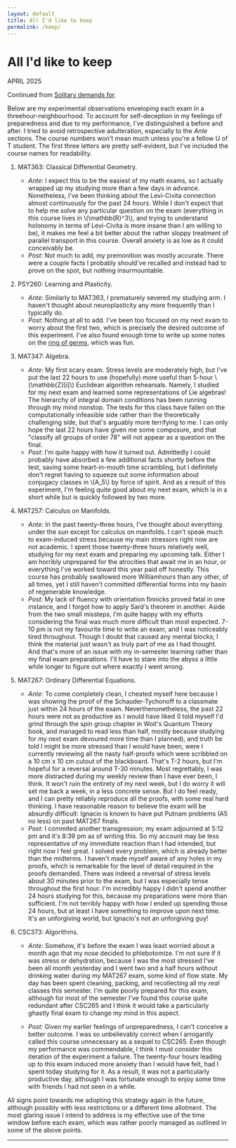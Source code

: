 ```yaml
---
layout: default
title: All I'd like to keep
permalink: /keep/
---
```


# All I'd like to keep

<p class="date">APRIL 2025</p>

Continued from <a href="/solitary">Solitary demands for</a>.

Below are my experimental observations enveloping each exam in a threehour-neighbourhood. To account for self-deception in my feelings of preparedness and due to my performance, I've distinguished a before and after. I tried to avoid retrospective adulteration, especially to the *Ante* sections. The course numbers won't mean much unless you're a fellow U of T student. The first three letters are pretty self-evident, but I've included the course names for readability.

1. MAT363: Classical Differential Geometry.
    * *Ante*: I expect this to be the easiest of my math exams, so I actually wrapped up my studying more than a few days in advance. Nonetheless, I've been thinking about the Levi-Civita connection almost continuously for the past 24 hours. While I don't expect that to help me solve any particular question on the exam (everything in this course lives in \\(\mathbb{R}^3\\), and trying to understand holonomy in terms of Levi-Civita is more insane than I am willing to be), it makes me feel a bit better about the rather sloppy treatment of parallel transport in this course. Overall anxiety is as low as it could conceivably be.
    * *Post*: Not much to add, my premonition was mostly accurate. There were a couple facts I probably should've recalled and instead had to prove on the spot, but nothing insurmountable.

2. PSY260: Learning and Plasticity.
    * *Ante*: Similarly to MAT363, I prematurely severed my studying arm. I haven't thought about neuroplasticity any more frequently than I typically do.
    * *Post*: Nothing at all to add. I've been too focused on my next exam to worry about the first two, which is precisely the desired outcome of this experiment. I've also found enough time to write up some notes on the <a href="/assets/files/ring-of-germs.pdf" class="pdf-link" target="_blank">ring of germs</a>, which was fun.

3. MAT347: Algebra.
    * *Ante*: My first scary exam. Stress levels are moderately high, but I've put the last 22 hours to use (hopefully) more useful than 5-hour \\(\mathbb{Z}[i]\\) Euclidean algorithm rehearsals. Namely, I studied for my next exam and learned some representations of Lie algebras! The hierarchy of integral domain conditions has been running through my mind nonstop. The tests for this class have fallen on the computationally infeasible side rather than the theoretically challenging side, but that's arguably more terrifying to me. I can only hope the last 22 hours have given me some composure, and that "classify all groups of order 78" will not appear as a question on the final.
    * *Post*: I'm quite happy with how it turned out. Admittedly I could probably have absorbed a few additional facts shortly before the test, saving some heart-in-mouth time scrambling, but I definitely don't regret having to squeeze out some information about conjugacy classes in \\(A_5\\) by force of spirit. And as a result of this experiment, I'm feeling quite good about my next exam, which is in a short while but is quickly followed by two more.

4. MAT257: Calculus on Manifolds.
    * *Ante*: In the past twenty-three hours, I've thought about everything under the sun except for calculus on manifolds. I can't speak much to exam-induced stress because my main stressors right now are not academic. I spent those twenty-three hours relatively well, studying for my next exam and preparing my upcoming talk. Either I am horribly unprepared for the atrocities that await me in an hour, or everything I've worked toward this year paid off honestly. This course has probably swallowed more Williamhours than any other, of all times, yet I still haven't committed differential forms into my basin of regenerable knowledge.
    * *Post*: My lack of fluency with orientation finnicks proved fatal in one instance, and I forgot how to apply Sard's theorem in another. Aside from the two small missteps, I'm quite happy with my efforts considering the final was much more difficult than most expected. 7-10 pm is not my favourite time to write an exam, and I was noticeably tired throughout. Though I doubt that caused any mental blocks; I think the material just wasn't as truly part of me as I had thought. And that's more of an issue with my in-semester learning rather than my final exam preparations. I'll have to stare into the abyss a little while longer to figure out where exactly I went wrong.

5. MAT267: Ordinary Differential Equations.
    * *Ante*: To come completely clean, I cheated myself here because I was showing the proof of the Schauder-Tychonoff to a classmate just within 24 hours of the exam. Neverthenonetheless, the past 22 hours were not as productive as I would have liked (I told myself I'd grind through the spin group chapter in Woit's Quantum Theory book, and managed to read less than half, mostly because studying for my next exam devoured more time than I planned), and truth be told I might be more stressed than I would have been, were I currently reviewing all the nasty half-proofs which were scribbled on a 10 cm x 10 cm cutout of the blackboard. That's T-2 hours, but I'm hopeful for a reversal around T-30 minutes. Most regrettably, I was more distracted during my weekly review than I have ever been, I think. It won't ruin the entirety of my next week, but I do worry it will set me back a week, in a less concrete sense. But I do feel ready, and I can pretty reliably reproduce all the proofs, with some real hard thinking. I have reasonable reason to believe the exam will be absurdly difficult: Ignacio is known to have put Putnam problems (A5 no less) on past MAT267 finals.
    * *Post*: I commited another transgression; my exam adjourned at 5:12 pm and it's 8:39 pm as of writing this. So my account may be less representative of my immediate reaction than I had intended, but right now I feel great. I solved every problem, which is already better than the midterms. I haven't made myself aware of any holes in my proofs, which is remarkable for the level of detail required in the proofs demanded. There was indeed a reversal of stress levels about 30 minutes prior to the exam, but I was especially tense throughout the first hour. I'm incredibly happy I didn't spend another 24 hours studying for this, because my preparations were more than sufficient. I'm not terribly happy with how I ended up spending those 24 hours, but at least I have something to improve upon next time. It's an unforgiving world, but Ignacio's not an unforgiving guy!

6. CSC373: Algorithms.
    * *Ante*: Somehow, it's before the exam I was least worried about a month ago that my nose decided to phlebotomize. I'm not sure if it was stress or dehydration, because I was the most stressed I've been all month yesterday and I went two and a half hours without drinking water during my MAT267 exam, some kind of flow state. My day has been spent cleaning, packing, and recollecting all my *real* classes this semester. I'm quite poorly prepared for this exam, although for most of the semester I've found this course quite redundant after CSC265 and I think it would take a particularly ghastly final exam to change my mind in this aspect.

    * *Post*: Given my earlier feelings of unpreparedness, I can't conceive a better outcome. I was so unbelievably correct when I arrogantly called this course unnecessary as a sequel to CSC265. Even though my performance was commendable, I think I must consider this iteration of the experiment a failure. The twenty-four hours leading up to this exam induced more anxiety than I would have felt, had I spent today studying for it. As a result, it was not a particularly productive day, although I was fortunate enough to enjoy some time with friends I had not seen in a while.

All signs point towards me adopting this strategy again in the future, although possibly with less restrictions or a different time allotment. The most glaring issue I intend to address is my effective use of the time window before each exam, which was rather poorly managed as outlined in some of the above points.

---
